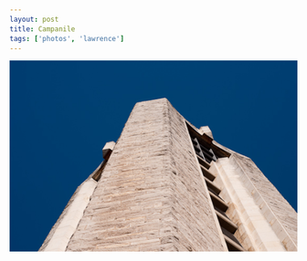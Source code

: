 ```yaml
---
layout: post
title: Campanile
tags: ['photos', 'lawrence']
---
```


![Campanile :: Nikon D90](/media/2009/02/campanile.jpg)

